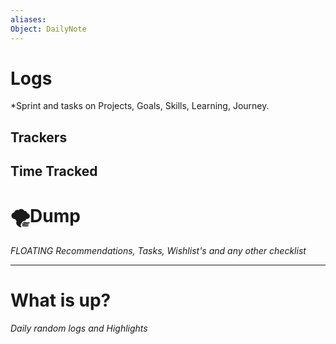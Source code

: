 ```yaml
---
aliases: 
Object: DailyNote
---
```


# Logs
*Sprint and tasks on Projects, Goals, Skills, Learning, Journey. 


## Trackers



## Time Tracked


# 🌪Dump
_FLOATING Recommendations, Tasks, Wishlist's and any other checklist_

---
# What is up?
*Daily random logs and Highlights*
